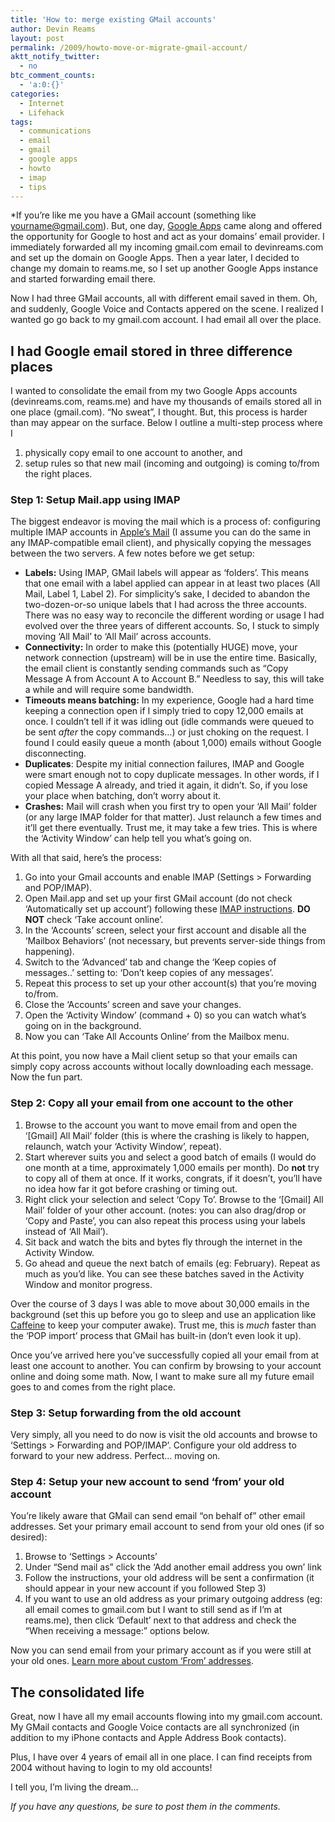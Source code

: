 ```yaml
---
title: 'How to: merge existing GMail accounts'
author: Devin Reams
layout: post
permalink: /2009/howto-move-or-migrate-gmail-account/
aktt_notify_twitter:
  - no
btc_comment_counts:
  - 'a:0:{}'
categories:
  - Internet
  - Lifehack
tags:
  - communications
  - email
  - gmail
  - google apps
  - howto
  - imap
  - tips
---
```

*If you&#8217;re like me you have a GMail account (something like yourname@gmail.com). But, one day, [Google Apps][1] came along and offered the opportunity for Google to host and act as your domains&#8217; email provider. I immediately forwarded all my incoming gmail.com email to devinreams.com and set up the domain on Google Apps. Then a year later, I decided to change my domain to reams.me, so I set up another Google Apps instance and started forwarding email there.</p> 
Now I had three GMail accounts, all with different email saved in them. Oh, and suddenly, Google Voice and Contacts appered on the scene. I realized I wanted go go back to my gmail.com account. I had email all over the place.</em>

## I had Google email stored in three difference places

I wanted to consolidate the email from my two Google Apps accounts (devinreams.com, reams.me) and have my thousands of emails stored all in one place (gmail.com). &#8220;No sweat&#8221;, I thought. But, this process is harder than may appear on the surface. Below I outline a multi-step process where I 

1.  physically copy email to one account to another, and 
2.  setup rules so that new mail (incoming and outgoing) is coming to/from the right places.

### Step 1: Setup Mail.app using IMAP

The biggest endeavor is moving the mail which is a process of: configuring multiple IMAP accounts in [Apple&#8217;s Mail][2] (I assume you can do the same in any IMAP-compatible email client), and physically copying the messages between the two servers. A few notes before we get setup:

*   **Labels:** Using IMAP, GMail labels will appear as &#8216;folders&#8217;. This means that one email with a label applied can appear in at least two places (All Mail, Label 1, Label 2). For simplicity&#8217;s sake, I decided to abandon the two-dozen-or-so unique labels that I had across the three accounts. There was no easy way to reconcile the different wording or usage I had evolved over the three years of different accounts. So, I stuck to simply moving &#8216;All Mail&#8217; to &#8216;All Mail&#8217; across accounts.
*   **Connectivity:** In order to make this (potentially HUGE) move, your network connection (upstream) will be in use the entire time. Basically, the email client is constantly sending commands such as &#8220;Copy Message A from Account A to Account B.&#8221; Needless to say, this will take a while and will require some bandwidth.
*   **Timeouts means batching:** In my experience, Google had a hard time keeping a connection open if I simply tried to copy 12,000 emails at once. I couldn&#8217;t tell if it was idling out (idle commands were queued to be sent *after* the copy commands&#8230;) or just choking on the request. I found I could easily queue a month (about 1,000) emails without Google disconnecting.
*   **Duplicates**: Despite my initial connection failures, IMAP and Google were smart enough not to copy duplicate messages. In other words, if I copied Message A already, and tried it again, it didn&#8217;t. So, if you lose your place when batching, don&#8217;t worry about it.
*   **Crashes:** Mail will crash when you first try to open your &#8216;All Mail&#8217; folder (or any large IMAP folder for that matter). Just relaunch a few times and it&#8217;ll get there eventually. Trust me, it may take a few tries. This is where the &#8216;Activity Window&#8217; can help tell you what&#8217;s going on.

With all that said, here&#8217;s the process:

1.  Go into your Gmail accounts and enable IMAP (Settings > Forwarding and POP/IMAP).
2.  Open Mail.app and set up your first GMail account (do not check &#8216;Automatically set up account&#8217;) following these [IMAP instructions][3]. **DO NOT** check &#8216;Take account online&#8217;.
3.  In the &#8216;Accounts&#8217; screen, select your first account and disable all the &#8216;Mailbox Behaviors&#8217; (not necessary, but prevents server-side things from happening).
4.  Switch to the &#8216;Advanced&#8217; tab and change the &#8216;Keep copies of messages..&#8217; setting to: &#8216;Don&#8217;t keep copies of any messages&#8217;.
5.  Repeat this process to set up your other account(s) that you&#8217;re moving to/from.
6.  Close the &#8216;Accounts&#8217; screen and save your changes.
7.  Open the &#8216;Activity Window&#8217; (command + 0) so you can watch what&#8217;s going on in the background.
8.  Now you can &#8216;Take All Accounts Online&#8217; from the Mailbox menu.

At this point, you now have a Mail client setup so that your emails can simply copy across accounts without locally downloading each message. Now the fun part.

### Step 2: Copy all your email from one account to the other

1.  Browse to the account you want to move email from and open the &#8216;[Gmail] All Mail&#8217; folder (this is where the crashing is likely to happen, relaunch, watch your &#8216;Activity Window&#8217;, repeat).
2.  Start wherever suits you and select a good batch of emails (I would do one month at a time, approximately 1,000 emails per month). Do **not** try to copy all of them at once. If it works, congrats, if it doesn&#8217;t, you&#8217;ll have no idea how far it got before crashing or timing out.
3.  Right click your selection and select &#8216;Copy To&#8217;. Browse to the &#8216;[Gmail] All Mail&#8217; folder of your other account. (notes: you can also drag/drop or &#8216;Copy and Paste&#8217;, you can also repeat this process using your labels instead of &#8216;All Mail&#8217;).
4.  Sit back and watch the bits and bytes fly through the internet in the Activity Window.
5.  Go ahead and queue the next batch of emails (eg: February). Repeat as much as you&#8217;d like. You can see these batches saved in the Activity Window and monitor progress.

Over the course of 3 days I was able to move about 30,000 emails in the background (set this up before you go to sleep and use an application like [Caffeine][4] to keep your computer awake). Trust me, this is *much* faster than the &#8216;POP import&#8217; process that GMail has built-in (don&#8217;t even look it up). 

Once you&#8217;ve arrived here you&#8217;ve successfully copied all your email from at least one account to another. You can confirm by browsing to your account online and doing some math. Now, I want to make sure all my future email goes to and comes from the right place.

### Step 3: Setup forwarding from the old account

Very simply, all you need to do now is visit the old accounts and browse to &#8216;Settings > Forwarding and POP/IMAP&#8217;. Configure your old address to forward to your new address. Perfect&#8230; moving on.

### Step 4: Setup your new account to send &#8216;from&#8217; your old account

You&#8217;re likely aware that GMail can send email &#8220;on behalf of&#8221; other email addresses. Set your primary email account to send from your old ones (if so desired):

1.  Browse to &#8216;Settings > Accounts&#8217;
2.  Under &#8220;Send mail as&#8221; click the &#8216;Add another email address you own&#8217; link
3.  Follow the instructions, your old address will be sent a confirmation (it should appear in your new account if you followed Step 3)
4.  If you want to use an old address as your primary outgoing address (eg: all email comes to gmail.com but I want to still send as if I&#8217;m at reams.me), then click &#8216;Default&#8217; next to that address and check the &#8220;When receiving a message:&#8221; options below.

Now you can send email from your primary account as if you were still at your old ones. [Learn more about custom &#8216;From&#8217; addresses][5].

## The consolidated life

Great, now I have all my email accounts flowing into my gmail.com account. My GMail contacts and Google Voice contacts are all synchronized (in addition to my iPhone contacts and Apple Address Book contacts).

Plus, I have over 4 years of email all in one place. I can find receipts from 2004 without having to login to my old accounts!

I tell you, I&#8217;m living the dream&#8230;

*If you have any questions, be sure to post them in the comments.*

 [1]: http://www.google.com/apps/intl/en/business/index.html
 [2]: http://www.apple.com/macosx/what-is-macosx/mail-ical-address-book.html
 [3]: http://mail.google.com/support/bin/answer.py?hl=en&#038;ctx=mail&#038;answer=75726
 [4]: http://lightheadsw.com/caffeine/
 [5]: http://mail.google.com/support/bin/answer.py?hl=en&#038;ctx=mail&#038;answer=22370